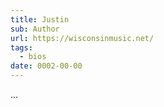 ```yaml
---
title: Justin
sub: Author
url: https://wisconsinmusic.net/
tags:
  - bios
date: 0002-00-00
---
```


...